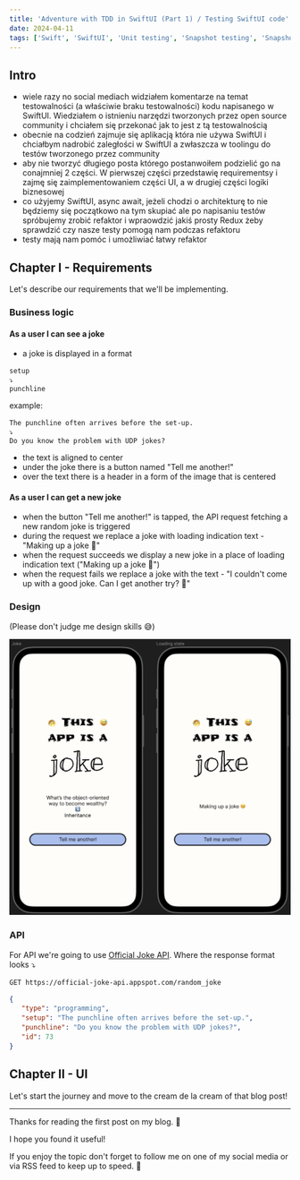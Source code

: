 ```yaml
---
title: 'Adventure with TDD in SwiftUI (Part 1) / Testing SwiftUI code'
date: 2024-04-11
tags: ['Swift', 'SwiftUI', 'Unit testing', 'Snapshot testing', 'SnapshotTesting', 'TDD']
---
```


## Intro

- wiele razy no social mediach widziałem komentarze na temat testowalności (a właściwie braku testowalności) kodu napisanego w SwiftUI. Wiedziałem o istnieniu narzędzi tworzonych przez open source community i chciałem się przekonać jak to jest z tą testowalnością
- obecnie na codzień zajmuje się aplikacją która nie używa SwiftUI i chciałbym nadrobić zaległości w SwiftUI a zwłaszcza w toolingu do testów tworzonego przez community
- aby nie tworzyć długiego posta którego postanwoiłem podzielić go na conajmniej 2 części. W pierwszej części przedstawię requirementsy i zajmę się zaimplementowaniem części UI, a w drugiej części logiki biznesowej
- co użyjemy SwiftUI, async await, jeżeli chodzi o architekturę to nie będziemy się początkowo na tym skupiać ale po napisaniu testów spróbujemy zrobić refaktor i wpraowdzić jakiś prosty Redux żeby sprawdzić czy nasze testy pomogą nam podczas refaktoru
- testy mają nam pomóc i umożliwiać łatwy refaktor

## Chapter I - Requirements

Let's describe our requirements that we'll be implementing.

### Business logic

#### As a user I can see a joke
- a joke is displayed in a format
```
setup
⤵️
punchline
```
example:
```
The punchline often arrives before the set-up.
⤵️
Do you know the problem with UDP jokes?
```
- the text is aligned to center
- under the joke there is a button named "Tell me another!"
- over the text there is a header in a form of the image that is centered

#### As a user I can get a new joke
- when the button "Tell me another!" is tapped, the API request fetching a new random joke is triggered
- during the request we replace a joke with loading indication text - "Making up a joke 🤭"
- when the request succeeds we display a new joke in a place of loading indication text ("Making up a joke 🤭")
- when the request fails we replace a joke with the text - "I couldn't come up with a good joke. Can I get another try? 🤔"

### Design
(Please don't judge me design skills 😅)

![joke_app_designs](images/joke_app_designs.png)

### API
For API we're going to use [Official Joke API](https://github.com/15Dkatz/official_joke_api). Where the response format looks ⤵️
```
GET https://official-joke-api.appspot.com/random_joke
```
```json
{
   "type": "programming",
   "setup": "The punchline often arrives before the set-up.",
   "punchline": "Do you know the problem with UDP jokes?",
   "id": 73
}
```
## Chapter II - UI

Let's start the journey and move to the cream de la cream of that blog post!

---

Thanks for reading the first post on my blog. 📖

I hope you found it useful!

If you enjoy the topic don't forget to follow me on one of my social media or via RSS feed to keep up to speed. 🚀
